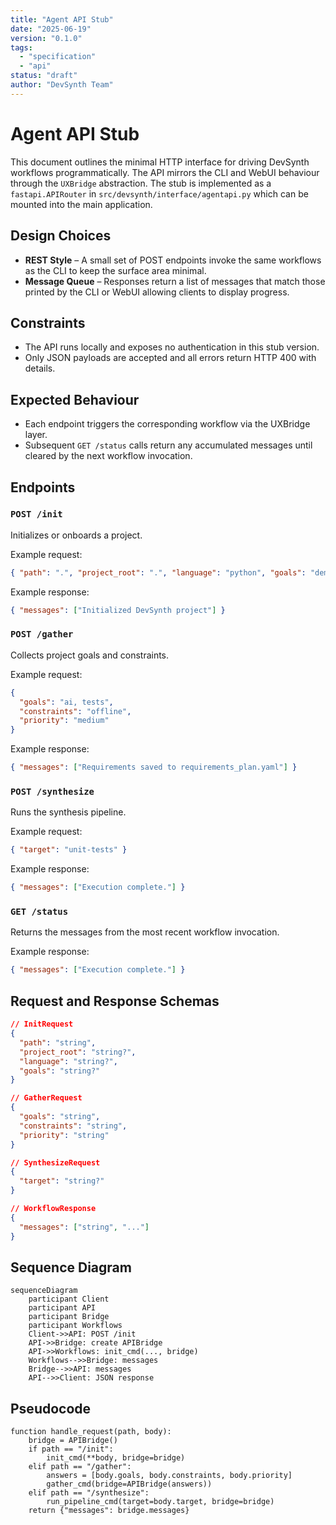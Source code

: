 ```yaml
---
title: "Agent API Stub"
date: "2025-06-19"
version: "0.1.0"
tags:
  - "specification"
  - "api"
status: "draft"
author: "DevSynth Team"
---
```


# Agent API Stub

This document outlines the minimal HTTP interface for driving DevSynth
workflows programmatically. The API mirrors the CLI and WebUI behaviour
through the `UXBridge` abstraction. The stub is implemented as a
`fastapi.APIRouter` in `src/devsynth/interface/agentapi.py` which can be
mounted into the main application.

## Design Choices

- **REST Style** – A small set of POST endpoints invoke the same workflows as
  the CLI to keep the surface area minimal.
- **Message Queue** – Responses return a list of messages that match those
  printed by the CLI or WebUI allowing clients to display progress.

## Constraints

- The API runs locally and exposes no authentication in this stub version.
- Only JSON payloads are accepted and all errors return HTTP 400 with details.

## Expected Behaviour

- Each endpoint triggers the corresponding workflow via the UXBridge layer.
- Subsequent `GET /status` calls return any accumulated messages until cleared
  by the next workflow invocation.

## Endpoints

### `POST /init`
Initializes or onboards a project.

Example request:
```json
{ "path": ".", "project_root": ".", "language": "python", "goals": "demo" }
```
Example response:
```json
{ "messages": ["Initialized DevSynth project"] }
```

### `POST /gather`
Collects project goals and constraints.

Example request:
```json
{
  "goals": "ai, tests",
  "constraints": "offline",
  "priority": "medium"
}
```
Example response:
```json
{ "messages": ["Requirements saved to requirements_plan.yaml"] }
```

### `POST /synthesize`
Runs the synthesis pipeline.

Example request:
```json
{ "target": "unit-tests" }
```
Example response:
```json
{ "messages": ["Execution complete."] }
```

### `GET /status`
Returns the messages from the most recent workflow invocation.

Example response:
```json
{ "messages": ["Execution complete."] }
```
## Request and Response Schemas

```json
// InitRequest
{
  "path": "string",
  "project_root": "string?",
  "language": "string?",
  "goals": "string?"
}
```

```json
// GatherRequest
{
  "goals": "string",
  "constraints": "string",
  "priority": "string"
}
```

```json
// SynthesizeRequest
{
  "target": "string?"
}
```

```json
// WorkflowResponse
{
  "messages": ["string", "..."]
}
```

## Sequence Diagram

```mermaid
sequenceDiagram
    participant Client
    participant API
    participant Bridge
    participant Workflows
    Client->>API: POST /init
    API->>Bridge: create APIBridge
    API->>Workflows: init_cmd(..., bridge)
    Workflows-->>Bridge: messages
    Bridge-->>API: messages
    API-->>Client: JSON response
```

## Pseudocode

```pseudocode
function handle_request(path, body):
    bridge = APIBridge()
    if path == "/init":
        init_cmd(**body, bridge=bridge)
    elif path == "/gather":
        answers = [body.goals, body.constraints, body.priority]
        gather_cmd(bridge=APIBridge(answers))
    elif path == "/synthesize":
        run_pipeline_cmd(target=body.target, bridge=bridge)
    return {"messages": bridge.messages}
```
